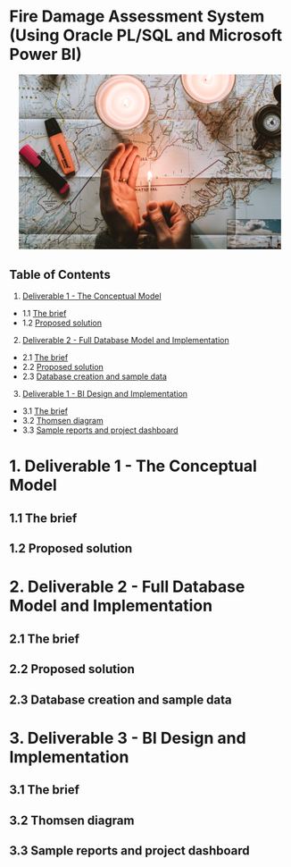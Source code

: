 # Fire Damage Assessment System (Using Oracle PL/SQL and Microsoft Power BI)

<p align="center">
  <img width="470" src="https://github.com/nuclearcheesecake/fdas/blob/main/images/fire.jpg">
</p>

## Table of Contents

1. [Deliverable 1 - The Conceptual Model](#1)
  * 1.1 [The brief](#2)
  * 1.2 [Proposed solution](#3)
2. [Deliverable 2 - Full Database Model and Implementation](#4)
  * 2.1 [The brief](#5)
  * 2.2 [Proposed solution](#6)
  * 2.3 [Database creation and sample data](#7)
3. [Deliverable 1 - BI Design and Implementation](#8)
  * 3.1 [The brief](#9)
  * 3.2 [Thomsen diagram](#10)
  * 3.3 [Sample reports and project dashboard](#11)

<a name="1"></a>
# 1. Deliverable 1 - The Conceptual Model

<a name="2"></a>
## 1.1 The brief

<a name="3"></a>
## 1.2 Proposed solution


<a name="4"></a>
# 2. Deliverable 2 - Full Database Model and Implementation

<a name="5"></a>
## 2.1 The brief

<a name="6"></a>
## 2.2 Proposed solution

<a name="7"></a>
## 2.3 Database creation and sample data

<a name="8"></a>
# 3. Deliverable 3 - BI Design and Implementation

<a name="9"></a>
## 3.1 The brief

<a name="10"></a>
## 3.2 Thomsen diagram

<a name="11"></a>
## 3.3 Sample reports and project dashboard
